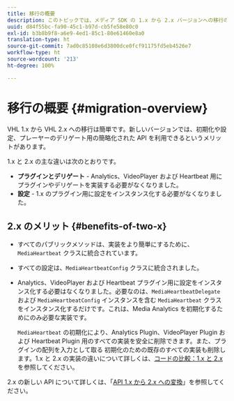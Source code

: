 ```yaml
---
title: 移行の概要
description: このトピックでは、メディア SDK の 1.x から 2.x バージョンへの移行の概要を説明します。
uuid: d84f55bc-fa90-45c1-b97d-cb5fe58e80c0
exl-id: b3b8b9f8-a6e9-4ed1-85c1-80e61460e8a0
translation-type: ht
source-git-commit: 7ad0c85108e6d3800dce0fcf91175fd5eb4526e7
workflow-type: ht
source-wordcount: '213'
ht-degree: 100%

---
```


# 移行の概要 {#migration-overview}

VHL 1.x から VHL 2.x への移行は簡単です。新しいバージョンでは、初期化や設定、プレーヤーのデリゲート用の簡略化された API を利用できるというメリットがあります。

1.x と 2.x の主な違いは次のとおりです。

* **プラグインとデリゲート** - Analytics、VideoPlayer および Heartbeat 用にプラグインやデリゲートを実装する必要がなくなりました。
* **設定** - 1.x のプラグイン用に設定をインスタンス化する必要がなくなりました。

## 2.x のメリット {#benefits-of-two-x}

* すべてのパブリックメソッドは、実装をより簡単にするために、`MediaHeartbeat` クラスに統合されています。
* すべての設定は、`MediaHeartbeatConfig` クラスに統合されました。
* Analytics、VideoPlayer および Heartbeat プラグイン用に設定をインスタンス化する必要はなくなりました。必要なのは、`MediaHeartbeatDelegate` および `MediaHeartbeatConfig` インスタンスを含む `MediaHeartbeat` クラスをインスタンス化するだけです。これは、Media Analytics を初期化するためにのみ必要な実装です。

   `MediaHeartbeat` の初期化により、Analytics Plugin、VideoPlayer Plugin および Heartbeat Plugin 用のすべての実装を安全に削除できます。また、プラグインの配列を入力として取る 初期化のための既存のすべての実装も削除します。1.x と 2.x の実装の違いについて詳しくは、[コードの比較：1.x と 2.x](./code-comparison-1x-2x.md) を参照してください。

2.x の新しい API について詳しくは、「[API 1.x から 2.x への変換](./1x-2x-api-change.md)」を参照してください。
